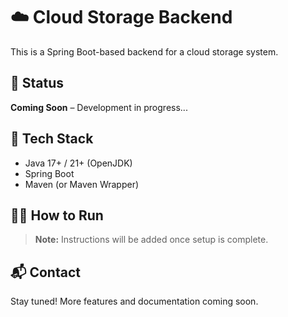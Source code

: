 # ☁️ Cloud Storage Backend

This is a Spring Boot-based backend for a cloud storage system.

## 🚧 Status

**Coming Soon** – Development in progress...


## 🔧 Tech Stack

- Java 17+ / 21+ (OpenJDK)
- Spring Boot
- Maven (or Maven Wrapper)

## 🏃‍♂️ How to Run

> **Note:** Instructions will be added once setup is complete.

## 📬 Contact

Stay tuned! More features and documentation coming soon.


